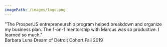 ```yaml
---
imagePath: /images/logo.png
---
```

"The ProsperUS entrepreneurship program helped breakdown and organize my business plan. The 1-on-1 mentorship with Marcus was so productive. I learned so much."<br>
Barbara Luna
Dream of Detroit Cohort
Fall 2019
